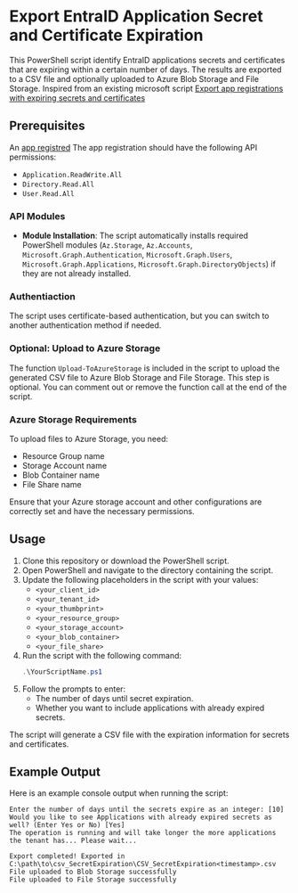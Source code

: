 # Export EntraID Application Secret and Certificate Expiration 

This PowerShell script identify EntraID applications secrets and certificates that are expiring within a certain number of days. The results are exported to a CSV file and optionally uploaded to Azure Blob Storage and File Storage.
Inspired from an existing microsoft script [Export app registrations with expiring secrets and certificates](https://learn.microsoft.com/en-us/entra/identity/enterprise-apps/scripts/powershell-export-apps-with-expiring-secrets)

## Prerequisites
An [app registred](https://learn.microsoft.com/en-us/entra/identity-platform/quickstart-register-app?tabs=certificate)
The app registration should have the following API permissions:
- `Application.ReadWrite.All`
- `Directory.Read.All`
- `User.Read.All`

### API Modules
-   **Module Installation**: The script automatically installs required PowerShell modules (`Az.Storage`, `Az.Accounts`, `Microsoft.Graph.Authentication`, `Microsoft.Graph.Users`, `Microsoft.Graph.Applications`, `Microsoft.Graph.DirectoryObjects`) if they are not already installed.

### Authentiaction
The script uses certificate-based authentication, but you can switch to another authentication method if needed.

### Optional: Upload to Azure Storage

The function `Upload-ToAzureStorage` is included in the script to upload the generated CSV file to Azure Blob Storage and File Storage. This step is optional. You can comment out or remove the function call at the end of the script.

### Azure Storage Requirements

To upload files to Azure Storage, you need:
- Resource Group name
- Storage Account name
- Blob Container name
- File Share name

Ensure that your Azure storage account and other configurations are correctly set and have the necessary permissions.

## Usage

1. Clone this repository or download the PowerShell script.
2. Open PowerShell and navigate to the directory containing the script.
3. Update the following placeholders in the script with your values:
   - `<your_client_id>`
   - `<your_tenant_id>`
   - `<your_thumbprint>`
   - `<your_resource_group>`
   - `<your_storage_account>`
   - `<your_blob_container>`
   - `<your_file_share>`
4. Run the script with the following command:
   ```powershell
   .\YourScriptName.ps1

1.  Follow the prompts to enter:
    -   The number of days until secret expiration.
    -   Whether you want to include applications with already expired secrets.

The script will generate a CSV file with the expiration information for secrets and certificates.

Example Output
--------------

Here is an example console output when running the script:

```
Enter the number of days until the secrets expire as an integer: [10]
Would you like to see Applications with already expired secrets as well? (Enter Yes or No) [Yes]
The operation is running and will take longer the more applications the tenant has... Please wait...

Export completed! Exported in C:\path\to\csv_SecretExpiration\CSV_SecretExpiration<timestamp>.csv
File uploaded to Blob Storage successfully
File uploaded to File Storage successfully
```
